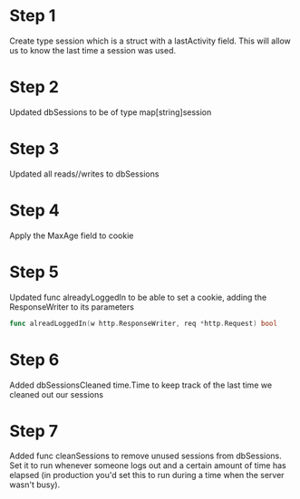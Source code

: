 # Step 1

Create type session which is a struct with a lastActivity field. This will allow us to know the last time a session was used.

# Step 2

Updated dbSessions to be of type map\[string\]session

# Step 3

Updated all reads//writes to dbSessions

# Step 4

Apply the MaxAge field to cookie

# Step 5

Updated func alreadyLoggedIn to be able to set a cookie, adding the ResponseWriter to its parameters

```Go
func alreadLoggedIn(w http.ResponseWriter, req *http.Request) bool
```

# Step 6

Added dbSessionsCleaned time.Time to keep track of the last time we cleaned out our sessions

# Step 7

Added func cleanSessions to remove unused sessions from dbSessions. Set it to run whenever someone logs out and a certain amount of time has elapsed (in production you'd set this to run during a time when the server wasn't busy).

